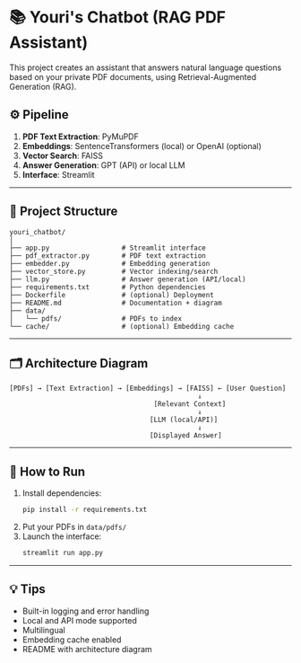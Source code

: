 # 📚 Youri's Chatbot (RAG PDF Assistant)

This project creates an assistant that answers natural language questions based on your private PDF documents, using Retrieval-Augmented Generation (RAG).

## ⚙️ Pipeline

1. **PDF Text Extraction**: PyMuPDF
2. **Embeddings**: SentenceTransformers (local) or OpenAI (optional)
3. **Vector Search**: FAISS
4. **Answer Generation**: GPT (API) or local LLM
5. **Interface**: Streamlit

---

## 📂 Project Structure

```
youri_chatbot/
│
├── app.py                  # Streamlit interface
├── pdf_extractor.py        # PDF text extraction
├── embedder.py             # Embedding generation
├── vector_store.py         # Vector indexing/search
├── llm.py                  # Answer generation (API/local)
├── requirements.txt        # Python dependencies
├── Dockerfile              # (optional) Deployment
├── README.md               # Documentation + diagram
├── data/
│   └── pdfs/               # PDFs to index
└── cache/                  # (optional) Embedding cache
```

---

## 🗂️ Architecture Diagram

```
[PDFs] → [Text Extraction] → [Embeddings] → [FAISS] ← [User Question]
                                               ↓
                                    [Relevant Context]
                                               ↓
                                   [LLM (local/API)]
                                               ↓
                                   [Displayed Answer]
```

---

## 🚀 How to Run

1. Install dependencies:
   ```bash
   pip install -r requirements.txt
   ```
2. Put your PDFs in `data/pdfs/`
3. Launch the interface:
   ```bash
   streamlit run app.py
   ```

---

## 💡 Tips
- Built-in logging and error handling
- Local and API mode supported
- Multilingual
- Embedding cache enabled
- README with architecture diagram


